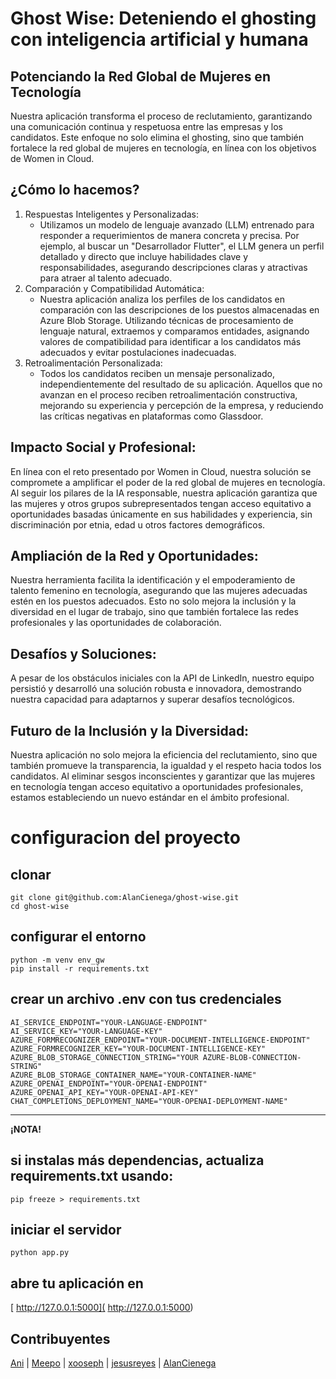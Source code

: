 # Ghost Wise: Deteniendo el ghosting con inteligencia artificial y humana

## Potenciando la Red Global de Mujeres en Tecnología

<p>Nuestra aplicación transforma el proceso de reclutamiento, garantizando una comunicación continua y respetuosa entre las empresas y los candidatos. Este enfoque no solo elimina el ghosting, sino que también fortalece la red global de mujeres en tecnología, en línea con los objetivos de Women in Cloud. </p>

## ¿Cómo lo hacemos?
1. Respuestas Inteligentes y Personalizadas:
   - Utilizamos un modelo de lenguaje avanzado (LLM) entrenado para responder a requerimientos de manera concreta y precisa. Por ejemplo, al buscar un "Desarrollador Flutter", el LLM genera un perfil detallado y directo que incluye habilidades clave y responsabilidades, asegurando descripciones claras y atractivas para atraer al talento adecuado.
2. Comparación y Compatibilidad Automática:
   - Nuestra aplicación analiza los perfiles de los candidatos en comparación con las descripciones de los puestos almacenadas en Azure Blob Storage. Utilizando técnicas de procesamiento de lenguaje natural, extraemos y comparamos entidades, asignando valores de compatibilidad para identificar a los candidatos más adecuados y evitar postulaciones inadecuadas.
3. Retroalimentación Personalizada:
   - Todos los candidatos reciben un mensaje personalizado, independientemente del resultado de su aplicación. Aquellos que no avanzan en el proceso reciben retroalimentación constructiva, mejorando su experiencia y percepción de la empresa, y reduciendo las críticas negativas en plataformas como Glassdoor.
## Impacto Social y Profesional:
<p>En línea con el reto presentado por Women in Cloud, nuestra solución se compromete a amplificar el poder de la red global de mujeres en tecnología. Al seguir los pilares de la IA responsable, nuestra aplicación garantiza que las mujeres y otros grupos subrepresentados tengan acceso equitativo a oportunidades basadas únicamente en sus habilidades y experiencia, sin discriminación por etnia, edad u otros factores demográficos.</p>

## Ampliación de la Red y Oportunidades:
<p>Nuestra herramienta facilita la identificación y el empoderamiento de talento femenino en tecnología, asegurando que las mujeres adecuadas estén en los puestos adecuados. Esto no solo mejora la inclusión y la diversidad en el lugar de trabajo, sino que también fortalece las redes profesionales y las oportunidades de colaboración.</p>

## Desafíos y Soluciones:
<p>A pesar de los obstáculos iniciales con la API de LinkedIn, nuestro equipo persistió y desarrolló una solución robusta e innovadora, demostrando nuestra capacidad para adaptarnos y superar desafíos tecnológicos.</P>

## Futuro de la Inclusión y la Diversidad:
<p>Nuestra aplicación no solo mejora la eficiencia del reclutamiento, sino que también promueve la transparencia, la igualdad y el respeto hacia todos los candidatos. Al eliminar sesgos inconscientes y garantizar que las mujeres en tecnología tengan acceso equitativo a oportunidades profesionales, estamos estableciendo un nuevo estándar en el ámbito profesional.</p>

# configuracion del proyecto

## clonar

```
git clone git@github.com:AlanCienega/ghost-wise.git
cd ghost-wise
```

## configurar el entorno

```
python -m venv env_gw
pip install -r requirements.txt
```

## crear un archivo .env con tus credenciales
```
AI_SERVICE_ENDPOINT="YOUR-LANGUAGE-ENDPOINT"
AI_SERVICE_KEY="YOUR-LANGUAGE-KEY"
AZURE_FORMRECOGNIZER_ENDPOINT="YOUR-DOCUMENT-INTELLIGENCE-ENDPOINT"
AZURE_FORMRECOGNIZER_KEY="YOUR-DOCUMENT-INTELLIGENCE-KEY"
AZURE_BLOB_STORAGE_CONNECTION_STRING="YOUR AZURE-BLOB-CONNECTION-STRING"
AZURE_BLOB_STORAGE_CONTAINER_NAME="YOUR-CONTAINER-NAME"
AZURE_OPENAI_ENDPOINT="YOUR-OPENAI-ENDPOINT"
AZURE_OPENAI_API_KEY="YOUR-OPENAI-API-KEY"
CHAT_COMPLETIONS_DEPLOYMENT_NAME="YOUR-OPENAI-DEPLOYMENT-NAME"
```

---
**¡NOTA!**

si instalas más dependencias, actualiza requirements.txt usando:
---
```
pip freeze > requirements.txt
```

## iniciar el servidor
```
python app.py
```

## abre tu aplicación en
[ http://127.0.0.1:5000]( http://127.0.0.1:5000)


<h2 id="contrib">Contribuyentes</h2>

[Ani](https://github.com/anabugal) | [Meepo](#contrib) | [xooseph](https://github.com/xooseph) | [jesusreyes](https://github.com/jesusreyes) | [AlanCienega](https://github.com/AlanCienega)